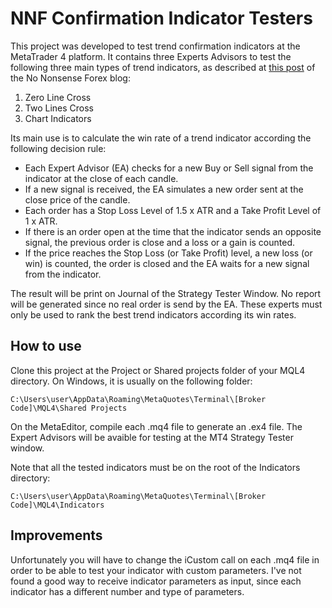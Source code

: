 # NNF Confirmation Indicator Testers

This project was developed to test trend confirmation indicators at the MetaTrader 4 platform. It contains three Experts Advisors to test the following three main types of trend indicators, as described at [this post](https://nononsenseforex.com/indicators/forex-trend-indicators/) of the No Nonsense Forex blog:

1. Zero Line Cross
2. Two Lines Cross
3. Chart Indicators

Its main use is to calculate the win rate of a trend indicator according the following decision rule:

* Each Expert Advisor (EA) checks for a new Buy or Sell signal from the indicator at the close of each candle.
* If a new signal is received, the EA simulates a new order sent at the close price of the candle.
* Each order has a Stop Loss Level of 1.5 x ATR and a Take Profit Level of 1 x ATR.
* If there is an order open at the time that the indicator sends an opposite signal, the previous order is close and a loss or a gain is counted.
* If the price reaches the Stop Loss (or Take Profit) level, a new loss (or win) is counted, the order is closed and the EA waits for a new signal from the indicator.

The result will be print on Journal of the Strategy Tester Window. No report will be generated since no real order is send by the EA. These experts must only be used to rank the best trend indicators according its win rates. 

## How to use

Clone this project at the Project or Shared projects folder of your MQL4 directory. On Windows, it is usually on the following folder:

`C:\Users\user\AppData\Roaming\MetaQuotes\Terminal\[Broker Code]\MQL4\Shared Projects`

On the MetaEditor, compile each .mq4 file to generate an .ex4 file. The Expert Advisors will be avaible for testing at the MT4 Strategy Tester window.

Note that all the tested indicators must be on the root of the Indicators directory:

`C:\Users\user\AppData\Roaming\MetaQuotes\Terminal\[Broker Code]\MQL4\Indicators`

## Improvements

Unfortunately you will have to change the iCustom call on each .mq4 file in order to be able to test your indicator with custom parameters. I've not found a good way to receive indicator parameters as input, since each indicator has a different number and type of parameters.
